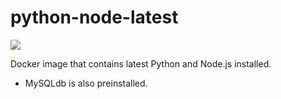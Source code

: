 # python-node-latest
[![](https://images.microbadger.com/badges/image/sunnyone/python-node-latest.svg)](https://microbadger.com/images/sunnyone/python-node-latest "Get your own image badge on microbadger.com")


Docker image that contains latest Python and Node.js installed.
 - MySQLdb is also preinstalled.
